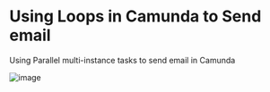 ﻿# Using Loops in Camunda to Send email 
 
 Using Parallel multi-instance tasks to send email in Camunda
 
 ![image](https://user-images.githubusercontent.com/5685392/130869011-ab4beb95-dfc6-403d-be98-8e11f30e4a5f.png)

